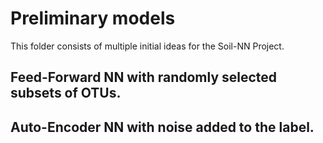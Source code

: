 # Preliminary models
This folder consists of multiple initial ideas for the Soil-NN Project.
## Feed-Forward NN with randomly selected subsets of OTUs.
## Auto-Encoder NN with noise added to the label. 
